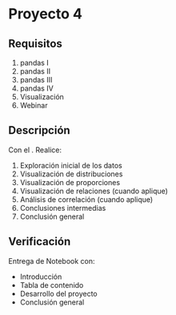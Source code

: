 # Proyecto 4

## Requisitos

1. pandas I
2. pandas II
3. pandas III
4. pandas IV
5. Visualización
6. Webinar 
## Descripción

Con el . Realice:

1. Exploración inicial de los datos
2. Visualización de distribuciones
3. Visualización de proporciones
4. Visualización de relaciones (cuando aplique)
5. Análisis de correlación (cuando aplique)
6. Conclusiones intermedias
7. Conclusión general

## Verificación

Entrega de Notebook con:

- Introducción
- Tabla de contenido
- Desarrollo del proyecto
- Conclusión general

